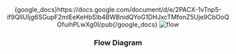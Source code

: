 <div align="center">
  {google_docs}https://docs.google.com/document/d/e/2PACX-1vTnp5-if9QIIUIjg6SGupF2mlEeKeHbSIb4BWBnidQYoG1DHJxcTMfonZ5Uje9CbOoQOfuihPLwXg0I/pub{/google_docs}


  <img src="https://github.com/utkarsh-vijay/StableDiffusedQr/assets/157091515/845be1b6-4329-4459-976d-c9742a7165f8" alt="flow">
  <h3>Flow Diagram</h3>

</div>
